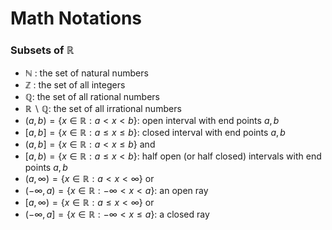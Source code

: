 # Math Notations
### Subsets of $\mathbb{R}$
- $\mathbb{N}$ : the set of natural numbers
- $\mathbb{Z}$ : the set of all integers
- $\mathbb{Q}:$ the set of all rational numbers
- $\mathbb{R} \backslash \mathbb{Q}:$ the set of all irrational numbers
- $(a, b)=\{x \in \mathbb{R}: a<x<b\}:$ open interval with end points $a, b$
- $[a, b]=\{x \in \mathbb{R}: a \leq x \leq b\}:$ closed interval with end points $a, b$
- $(a, b]=\{x \in \mathbb{R}: a<x \leq b\}$ and
- $[a, b)=\{x \in \mathbb{R}: a \leq x<b\}:$ half open (or half closed) intervals with end points $a, b$
- $(a, \infty)=\{x \in \mathbb{R}: a<x<\infty\}$ or
- $(-\infty, a)=\{x \in \mathbb{R}:-\infty<x<a\}:$ an open ray
- $[a, \infty)=\{x \in \mathbb{R}: a \leq x<\infty\}$ or
- $(-\infty, a]=\{x \in \mathbb{R}:-\infty<x \leq a\}:$ a closed ray
